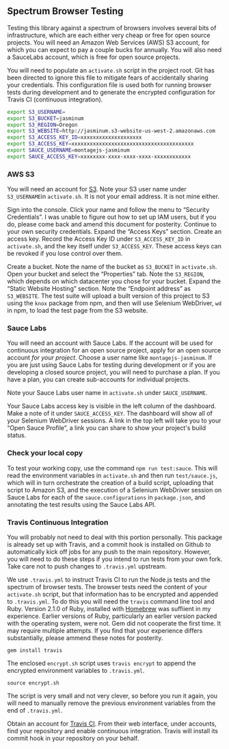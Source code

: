 
## Spectrum Browser Testing

Testing this library against a spectrum of browsers involves several bits of
infrastructure, which are each either very cheap or free for open source
projects. You will need an Amazon Web Services (AWS) S3 account, for which
you can expect to pay a couple bucks for annually. You will also need a
SauceLabs account, which is free for open source projects.

You will need to populate an `activate.sh` script in the project root. Git has
been directed to ignore this file to mitigate fears of accidentally sharing your
credentials. This configuration file is used both for running browser tests
during development and to generate the encrypted configuration for Travis CI
(continuous integration).

```sh
export S3_USERNAME=
export S3_BUCKET=jasminum
export S3_REGION=Oregon
export S3_WEBSITE=http://jasminum.s3-website-us-west-2.amazonaws.com
export S3_ACCESS_KEY_ID=xxxxxxxxxxxxxxxxxxxx
export S3_ACCESS_KEY=xxxxxxxxxxxxxxxxxxxxxxxxxxxxxxxxxxxxxxxx
export SAUCE_USERNAME=montagejs-jasminum
export SAUCE_ACCESS_KEY=xxxxxxxx-xxxx-xxxx-xxxx-xxxxxxxxxxxx
```

### AWS S3

You will need an account for [S3][]. Note your S3 user name under
`S3_USERNAME`in `activate.sh`. It is not your email address. It is not mine
either.

Sign into the console. Click your name and follow the menu to “Security
Credentials”. I was unable to figure out how to set up IAM users, but if you do,
please come back and amend this document for posterity. Continue to your own
security credentials. Expand the “Access Keys” section. Create an access key.
Record the Access Key ID under `S3_ACCESS_KEY_ID` in `activate.sh`, and the key
itself under `S3_ACCESS_KEY`. These access keys can be revoked if you lose
control over them.

Create a bucket. Note the name of the bucket as `S3_BUCKET` in `activate.sh`.
Open your bucket and select the “Properties” tab. Note the `S3_REGION`, which
depends on which datacenter you chose for your bucket. Expand the “Static
Website Hosting” section. Note the “Endpoint address” as `S3_WEBSITE`. The test
suite will upload a built version of this project to S3 using the `knox` package
from npm, and then will use Selenium WebDriver, `wd` in npm, to load the test
page from the S3 website.

[S3]: aws.amazon.com/s3

### Sauce Labs

You will need an account with Sauce Labs. If the account will be used for
continuous integration for an open source project, apply for an open source
account *for your project*. Choose a user name like `montagejs-jasminum`. If you
are just using Sauce Labs for testing during development or if you are
developing a closed source project, you will need to purchase a plan. If you
have a plan, you can create sub-accounts for individual projects.

Note your Sauce Labs user name in `activate.sh` under `SAUCE_USERNAME`.

Your Sauce Labs access key is visible in the left column of the dashboard. Make
a note of it under `SAUCE_ACCESS_KEY`. The dashboard will show all of your
Selenium WebDriver sessions. A link in the top left will take you to your “Open
Sauce Profile”, a link you can share to show your project's build status.

### Check your local copy

To test your working copy, use the command `npm run test:sauce`.
This will read the environment variables in `activate.sh` and then run
`test/sauce.js`, which will in turn orchestrate the creation of a build script,
uploading that script to Amazon S3, and the execution of a Selenium WebDriver
session on Sauce Labs for each of the `sauce.configurations` in `package.json`,
and annotating the test results using the Sauce Labs API.

### Travis Continuous Integration

You will probably not need to deal with this portion personally. This package is
already set up with Travis, and a commit hook is installed on Github to
automatically kick off jobs for any push to the main repository.  However, you
will need to do these steps if you intend to run tests from your own fork. Take
care not to push changes to `.travis.yml` upstream.

We use `.travis.yml` to instruct Travis CI to run the Node.js tests and the
spectrum of browser tests. The browser tests need the content of your
`activate.sh` script, but that information has to be encrypted and appended to
`.travis.yml`. To do this you will need the `travis` command line tool and Ruby.
Version 2.1.0 of Ruby, installed with [Homebrew][1] was suffiient in my
experience. Earlier versions of Ruby, particularly an earlier version packed
with the operating system, were not. Gem did not cooperate the first time. It
may require multiple attempts. If you find that your experience differs
substantially, please ammend these notes for posterity.

[1]: http://brew.sh/

```
gem install travis
```

The enclosed `encrypt.sh` script uses `travis encrypt` to append the encrypted
environment variables to `.travis.yml`.

```
source encrypt.sh
```

The script is very small and not very clever, so before you run it again, you
will need to manually remove the previous environment variables from the end of
`.travis.yml`.

Obtain an account for [Travis CI][]. From their web interface, under accounts,
find your repository and enable continuous integration. Travis will install its
commit hook in your repository on your behalf.

[Travis CI]: https://travis-ci.org/

